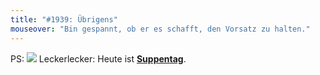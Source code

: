 ```yaml
---
title: "#1939: Übrigens"
mouseover: "Bin gespannt, ob er es schafft, den Vorsatz zu halten."
---
```


PS:
<a href="http://www.fonflatter.de/kalender"><img src="http://www.fonflatter.de/bilder/2011.png"></a>
Leckerlecker: Heute ist  <a href="http://www.fonflatter.de/kalender"><strong>Suppentag</strong></a>.

